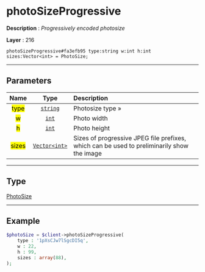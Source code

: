 # photoSizeProgressive

**Description** : *Progressively encoded photosize*

**Layer** : 216

```tl
photoSizeProgressive#fa3efb95 type:string w:int h:int sizes:Vector<int> = PhotoSize;
```

---

## Parameters

| Name | Type | Description |
| :---: | :---: | :--- |
| <mark>type</mark> | [`string`](type/string) | Photosize type » |
| <mark>w</mark> | [`int`](type/int) | Photo width |
| <mark>h</mark> | [`int`](type/int) | Photo height |
| <mark>sizes</mark> | [`Vector<int>`](type/int) | Sizes of progressive JPEG file prefixes, which can be used to preliminarily show the image |

---

## Type

[PhotoSize](type/PhotoSize)

---

## Example

```php
$photoSize = $client->photoSizeProgressive(
	type : '1pXsCJw7lSgcDI5q',
	w : 22,
	h : 99,
	sizes : array(88),
);
```